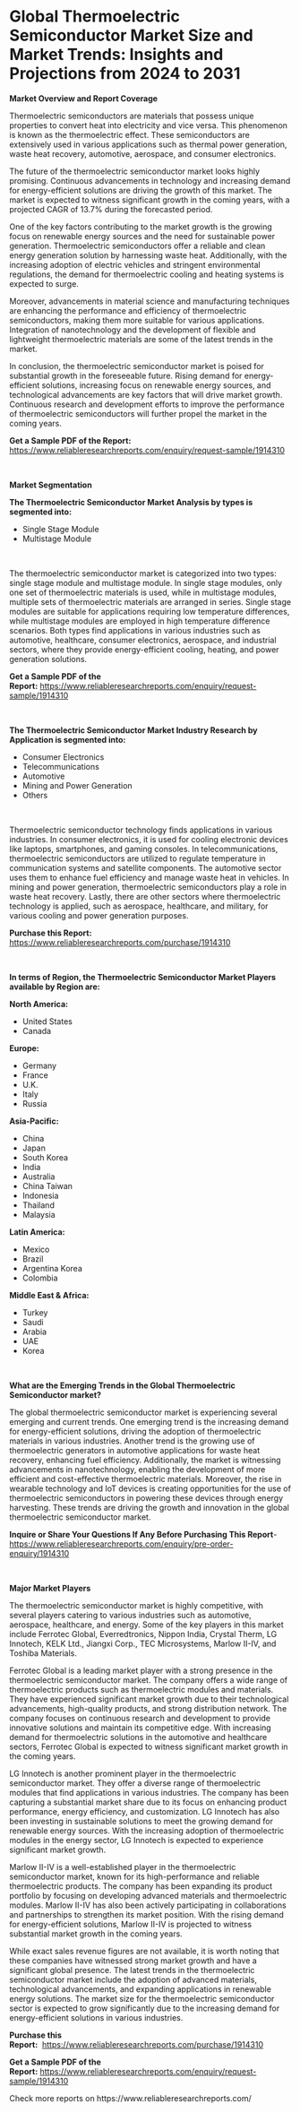 <p><h1>Global Thermoelectric Semiconductor Market Size and Market Trends: Insights and Projections from 2024 to 2031</h1></p><p><strong>Market Overview and Report Coverage</strong></p>
<p><p>Thermoelectric semiconductors are materials that possess unique properties to convert heat into electricity and vice versa. This phenomenon is known as the thermoelectric effect. These semiconductors are extensively used in various applications such as thermal power generation, waste heat recovery, automotive, aerospace, and consumer electronics.</p><p>The future of the thermoelectric semiconductor market looks highly promising. Continuous advancements in technology and increasing demand for energy-efficient solutions are driving the growth of this market. The market is expected to witness significant growth in the coming years, with a projected CAGR of 13.7% during the forecasted period.</p><p>One of the key factors contributing to the market growth is the growing focus on renewable energy sources and the need for sustainable power generation. Thermoelectric semiconductors offer a reliable and clean energy generation solution by harnessing waste heat. Additionally, with the increasing adoption of electric vehicles and stringent environmental regulations, the demand for thermoelectric cooling and heating systems is expected to surge.</p><p>Moreover, advancements in material science and manufacturing techniques are enhancing the performance and efficiency of thermoelectric semiconductors, making them more suitable for various applications. Integration of nanotechnology and the development of flexible and lightweight thermoelectric materials are some of the latest trends in the market.</p><p>In conclusion, the thermoelectric semiconductor market is poised for substantial growth in the foreseeable future. Rising demand for energy-efficient solutions, increasing focus on renewable energy sources, and technological advancements are key factors that will drive market growth. Continuous research and development efforts to improve the performance of thermoelectric semiconductors will further propel the market in the coming years.</p></p>
<p><strong>Get a Sample PDF of the Report:</strong> <a href="https://www.reliableresearchreports.com/enquiry/request-sample/1914310">https://www.reliableresearchreports.com/enquiry/request-sample/1914310</a></p>
<p>&nbsp;</p>
<p><strong>Market Segmentation</strong></p>
<p><strong>The Thermoelectric Semiconductor Market Analysis by types is segmented into:</strong></p>
<p><ul><li>Single Stage Module</li><li>Multistage Module</li></ul></p>
<p>&nbsp;</p>
<p><p>The thermoelectric semiconductor market is categorized into two types: single stage module and multistage module. In single stage modules, only one set of thermoelectric materials is used, while in multistage modules, multiple sets of thermoelectric materials are arranged in series. Single stage modules are suitable for applications requiring low temperature differences, while multistage modules are employed in high temperature difference scenarios. Both types find applications in various industries such as automotive, healthcare, consumer electronics, aerospace, and industrial sectors, where they provide energy-efficient cooling, heating, and power generation solutions.</p></p>
<p><strong>Get a Sample PDF of the Report:</strong>&nbsp;<a href="https://www.reliableresearchreports.com/enquiry/request-sample/1914310">https://www.reliableresearchreports.com/enquiry/request-sample/1914310</a></p>
<p>&nbsp;</p>
<p><strong>The Thermoelectric Semiconductor Market Industry Research by Application is segmented into:</strong></p>
<p><ul><li>Consumer Electronics</li><li>Telecommunications</li><li>Automotive</li><li>Mining and Power Generation</li><li>Others</li></ul></p>
<p>&nbsp;</p>
<p><p>Thermoelectric semiconductor technology finds applications in various industries. In consumer electronics, it is used for cooling electronic devices like laptops, smartphones, and gaming consoles. In telecommunications, thermoelectric semiconductors are utilized to regulate temperature in communication systems and satellite components. The automotive sector uses them to enhance fuel efficiency and manage waste heat in vehicles. In mining and power generation, thermoelectric semiconductors play a role in waste heat recovery. Lastly, there are other sectors where thermoelectric technology is applied, such as aerospace, healthcare, and military, for various cooling and power generation purposes.</p></p>
<p><strong>Purchase this Report:</strong>&nbsp; <a href="https://www.reliableresearchreports.com/purchase/1914310">https://www.reliableresearchreports.com/purchase/1914310</a></p>
<p>&nbsp;</p>
<p><strong>In terms of Region, the Thermoelectric Semiconductor Market Players available by Region are:</strong></p>
<p>
    <p> <strong> North America: </strong>
        <ul>
            <li>United States</li>
            <li>Canada</li>
        </ul>
        </p> 
    <p> <strong> Europe: </strong>
        <ul>
            <li>Germany</li>
            <li>France</li>
            <li>U.K.</li>
            <li>Italy</li>
            <li>Russia</li>
        </ul>
        </p> 
    <p> <strong> Asia-Pacific: </strong>
        <ul>
            <li>China</li>
            <li>Japan</li>
            <li>South Korea</li>
            <li>India</li>
            <li>Australia</li>
            <li>China Taiwan</li>
            <li>Indonesia</li>
            <li>Thailand</li>
            <li>Malaysia</li>
        </ul>
        </p> 
    <p> <strong> Latin America: </strong>
        <ul>
            <li>Mexico</li>
            <li>Brazil</li>
            <li>Argentina Korea</li>
            <li>Colombia</li>
        </ul>
        </p> 
    <p> <strong> Middle East & Africa: </strong>
        <ul>
            <li>Turkey</li>
            <li>Saudi</li>
            <li>Arabia</li>
            <li>UAE</li>
            <li>Korea</li>
        </ul>
    </p>
    </p>
<p>&nbsp;</p>
<p><strong>What are the Emerging Trends in the Global Thermoelectric Semiconductor market?</strong></p>
<p><p>The global thermoelectric semiconductor market is experiencing several emerging and current trends. One emerging trend is the increasing demand for energy-efficient solutions, driving the adoption of thermoelectric materials in various industries. Another trend is the growing use of thermoelectric generators in automotive applications for waste heat recovery, enhancing fuel efficiency. Additionally, the market is witnessing advancements in nanotechnology, enabling the development of more efficient and cost-effective thermoelectric materials. Moreover, the rise in wearable technology and IoT devices is creating opportunities for the use of thermoelectric semiconductors in powering these devices through energy harvesting. These trends are driving the growth and innovation in the global thermoelectric semiconductor market.</p></p>
<p><strong>Inquire or Share Your Questions If Any Before Purchasing This Report</strong>- <a href="https://www.reliableresearchreports.com/enquiry/pre-order-enquiry/1914310">https://www.reliableresearchreports.com/enquiry/pre-order-enquiry/1914310</a></p>
<p>&nbsp;</p>
<p><strong>Major Market Players</strong></p>
<p><p>The thermoelectric semiconductor market is highly competitive, with several players catering to various industries such as automotive, aerospace, healthcare, and energy. Some of the key players in this market include Ferrotec Global, Everredtronics, Nippon India, Crystal Therm, LG Innotech, KELK Ltd., Jiangxi Corp., TEC Microsystems, Marlow II-IV, and Toshiba Materials.</p><p>Ferrotec Global is a leading market player with a strong presence in the thermoelectric semiconductor market. The company offers a wide range of thermoelectric products such as thermoelectric modules and materials. They have experienced significant market growth due to their technological advancements, high-quality products, and strong distribution network. The company focuses on continuous research and development to provide innovative solutions and maintain its competitive edge. With increasing demand for thermoelectric solutions in the automotive and healthcare sectors, Ferrotec Global is expected to witness significant market growth in the coming years.</p><p>LG Innotech is another prominent player in the thermoelectric semiconductor market. They offer a diverse range of thermoelectric modules that find applications in various industries. The company has been capturing a substantial market share due to its focus on enhancing product performance, energy efficiency, and customization. LG Innotech has also been investing in sustainable solutions to meet the growing demand for renewable energy sources. With the increasing adoption of thermoelectric modules in the energy sector, LG Innotech is expected to experience significant market growth.</p><p>Marlow II-IV is a well-established player in the thermoelectric semiconductor market, known for its high-performance and reliable thermoelectric products. The company has been expanding its product portfolio by focusing on developing advanced materials and thermoelectric modules. Marlow II-IV has also been actively participating in collaborations and partnerships to strengthen its market position. With the rising demand for energy-efficient solutions, Marlow II-IV is projected to witness substantial market growth in the coming years.</p><p>While exact sales revenue figures are not available, it is worth noting that these companies have witnessed strong market growth and have a significant global presence. The latest trends in the thermoelectric semiconductor market include the adoption of advanced materials, technological advancements, and expanding applications in renewable energy solutions. The market size for the thermoelectric semiconductor sector is expected to grow significantly due to the increasing demand for energy-efficient solutions in various industries.</p></p>
<p><strong>Purchase this Report:</strong>&nbsp;&nbsp;<a href="https://www.reliableresearchreports.com/purchase/1914310">https://www.reliableresearchreports.com/purchase/1914310</a></p>
<p></p>
<p><strong>Get a Sample PDF of the Report:</strong>&nbsp;<a href="https://www.reliableresearchreports.com/enquiry/request-sample/1914310">https://www.reliableresearchreports.com/enquiry/request-sample/1914310</a></p>
<p>Check more reports on https://www.reliableresearchreports.com/</p>